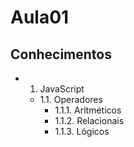# Aula01

## Conhecimentos
- 1. JavaScript
    - 1.1. Operadores
        - 1.1.1. Aritméticos
        - 1.1.2. Relacionais
        - 1.1.3. Lógicos